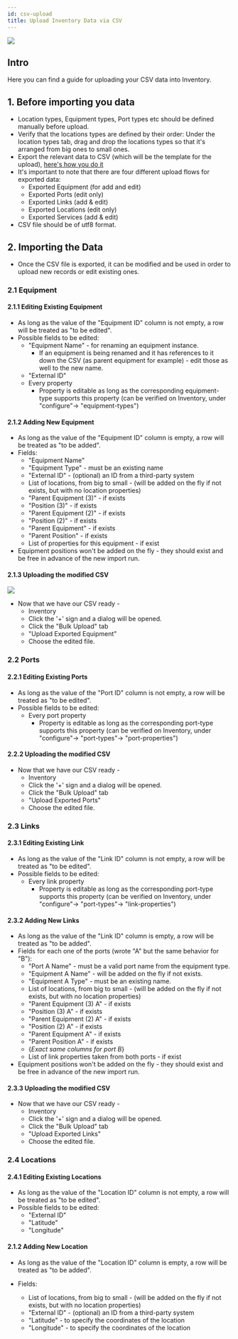 ```yaml
---
id: csv-upload
title: Upload Inventory Data via CSV    
---
```


![](https://s3.amazonaws.com/purpleheadband.images/wiki/uploadmenu2.png)

## Intro

Here you can find a guide for uploading your CSV data into Inventory.

## 1. Before importing you data
* Location types, Equipment types, Port types etc should be defined manually before upload.
* Verify that the locations types are defined by their order:
Under the location types tab, drag and drop the locations types so that it's arranged from big ones to small ones.
* Export the relevant data to CSV (which will be the template for the upload), [here's how you do it](export.md)
* It's important to note that there are four different upload flows for exported data:
	* Exported Equipment (for add and edit)
	* Exported Ports (edit only)
	* Exported Links (add & edit)
	* Exported Locations (edit only)
	* Exported Services (add & edit) 
* CSV file should be of utf8 format.

## 2. Importing the Data

* Once the CSV file is exported, it can be modified and be used in order to upload new records or edit existing ones.
### 2.1 Equipment
#### 2.1.1 Editing Existing Equipment
* As long as the value of the "Equipment ID" column is not empty, a row will be treated as "to be edited".
* Possible fields to be edited:
   * "Equipment Name" - for renaming an equipment instance.
      * If an equipment is being renamed and it has references to it down the CSV (as parent equipment for example) - edit those as well to the new name.
   * "External ID"
   * Every property
      * Property is editable as long as the corresponding equipment-type supports this property (can be verified on Inventory, under "configure"-> "equipment-types")

#### 2.1.2 Adding New Equipment

* As long as the value of the "Equipment ID" column is empty, a row will be treated as "to be added".
* Fields:
   * "Equipment Name"
   * "Equipment Type" - must be an existing name
   * "External ID" - (optional) an ID from a third-party system 
   * List of locations, from big to small - (will be added on the fly if not exists, but with no location properties)
   * "Parent Equipment (3)" - if exists
   *  "Position (3)" - if exists
   * "Parent Equipment (2)" - if exists
   * "Position (2)" - if exists
   * "Parent Equipment" - if exists
   * "Parent Position" - if exists
   * List of properties for this equipment - if exist
* Equipment positions won't be added on the fly - they should exist and be free in advance of the new import run.

#### 2.1.3 Uploading the modified CSV


![](https://s3.amazonaws.com/purpleheadband.images/wiki/exported_data_for_upload.png)

* Now that we have our CSV ready - 
   *  Inventory
   * Click the '+' sign and a dialog will be opened.
   * Click the "Bulk Upload" tab
   * "Upload Exported Equipment"
   * Choose the edited file.


### 2.2 Ports
#### 2.2.1 Editing Existing Ports
* As long as the value of the "Port ID" column is not empty, a row will be treated as "to be edited".
* Possible fields to be edited:
   * Every port property
      * Property is editable as long as the corresponding port-type supports this property (can be verified on Inventory, under "configure"-> "port-types"-> "port-properties")

#### 2.2.2 Uploading the modified CSV
* Now that we have our CSV ready - 
   *  Inventory
   * Click the '+' sign and a dialog will be opened.
   * Click the "Bulk Upload" tab
   * "Upload Exported Ports"
   * Choose the edited file.
   
### 2.3 Links
#### 2.3.1 Editing Existing Link
* As long as the value of the "Link ID" column is not empty, a row will be treated as "to be edited".
* Possible fields to be edited:
   * Every link property
      * Property is editable as long as the corresponding port-type supports this property (can be verified on Inventory, under "configure"-> "port-types"-> "link-properties")

#### 2.3.2 Adding New Links

* As long as the value of the "Link ID" column is empty, a row will be treated as "to be added".
* Fields for each one of the ports (wrote "A" but the same behavior for "B"):
   * "Port A Name" - must be a valid port name from the equipment type.
   * "Equipment A Name" - will be added on the fly if not exists.
   * "Equipment A Type" - must be an existing name.
   * List of locations, from big to small - (will be added on the fly if not exists, but with no location properties)
   * "Parent Equipment (3) A" - if exists
   * "Position (3) A" - if exists
   * "Parent Equipment (2) A" - if exists
   * "Position (2) A" - if  exists
   * "Parent Equipment A" - if exists
   * "Parent Position A" - if exists
   * {*Exact same columns for  port B*}
   * List of link properties taken from both ports - if exist
* Equipment positions won't be added on the fly - they should exist and be free in advance of the new import run.

#### 2.3.3 Uploading the modified CSV
* Now that we have our CSV ready - 
   *  Inventory
   * Click the '+' sign and a dialog will be opened.
   * Click the "Bulk Upload" tab
   * "Upload Exported Links"
   * Choose the edited file.
   
   
### 2.4 Locations
#### 2.4.1 Editing Existing Locations
* As long as the value of the "Location ID" column is not empty, a row will be treated as "to be edited".
* Possible fields to be edited:
   * "External ID"
   * "Latitude"
   * "Longitude"

#### 2.1.2 Adding New Location

* As long as the value of the "Location ID" column is empty, a row will be treated as "to be added".
* Fields:

   * List of locations, from big to small - (will be added on the fly if not exists, but with no location properties)
   * "External ID" - (optional) an ID from a third-party system 
   * "Latitude" - to specify the coordinates of the location
   * "Longitude" - to specify the coordinates of the location
